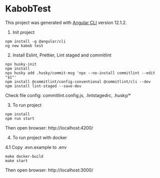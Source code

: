 # KabobTest

This project was generated with [Angular CLI](https://github.com/angular/angular-cli) version 12.1.2.

1. Init project

```
npm install -g @angular/cli
ng new kabob test
```

2. Install Eslint, Prettier, Lint staged and commitlint

```
npx husky-init
npm install
npx husky add .husky/commit-msg 'npx --no-install commitlint --edit "$1"'
npm install @commitlint/config-conventional @commitlint/cli --dev
npm install lint-staged --save-dev
```
Check file config: commitlint.config.js, .lintstagedrc, .husky/*

3. To run project

```
npm install
npm run start
```
Then open browser: http://localhost:4200/

4. To run project with docker

4.1 Copy .evn.example to .env

```
make docker-build
make start
```
Then open browser: http://localhost:3000/